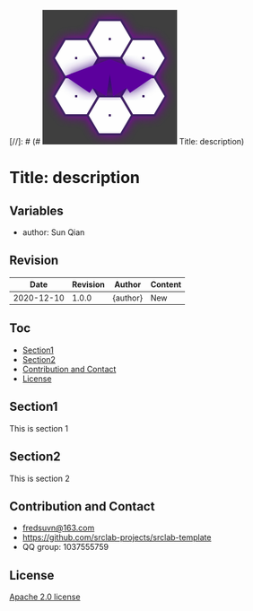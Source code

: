 [//]: # (# ![logo](logo.svg) Title: description)

# Title: description

## Variables

* author: Sun Qian

## Revision

|Date|Revision|Author|Content|
|---|---|---|---|
|2020-12-10|1.0.0|{author}|New|

## Toc

* [Section1](#section1)
* [Section2](#section2)
* [Contribution and Contact](#contact)
* [License](#license)

## <a id="section1"/>Section1

This is section 1

## <a id="section2"/>Section2

This is section 2

## <a id="contact"/>Contribution and Contact

* fredsuvn@163.com
* https://github.com/srclab-projects/srclab-template
* QQ group: 1037555759

## <a id="lecense"/>License

[Apache 2.0 license][license]

[license]: https://www.apache.org/licenses/LICENSE-2.0.html